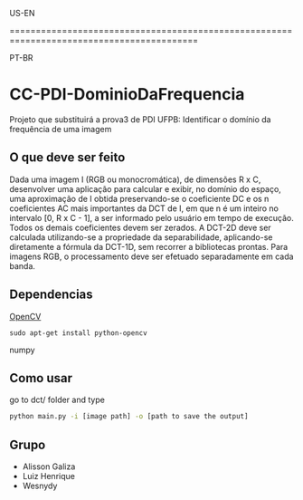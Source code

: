 US-EN


==========================================================================================

PT-BR

# CC-PDI-DominioDaFrequencia
Projeto que substituirá a prova3 de PDI UFPB: Identificar o domínio da frequência de uma imagem

## O que deve ser feito
Dada uma imagem I (RGB ou monocromática), de dimensões R x C, desenvolver uma aplicação para calcular e exibir, no domínio do espaço, uma aproximação de I obtida preservando-se o coeficiente DC e os n coeficientes AC mais importantes da DCT de I, em que n é um inteiro no intervalo [0, R x C - 1], a ser informado pelo usuário em tempo de execução. Todos os demais coeficientes devem ser zerados. A DCT-2D deve ser calculada utilizando-se a propriedade da separabilidade, aplicando-se diretamente a fórmula da DCT-1D, sem recorrer a bibliotecas prontas. Para imagens RGB, o processamento deve ser efetuado separadamente em cada banda. 

## Dependencias
[OpenCV](https://docs.opencv.org/3.0-beta/index.html)
```
sudo apt-get install python-opencv
```

numpy

## Como usar
go to dct/ folder and type
```sh
python main.py -i [image path] -o [path to save the output]
```

## Grupo
- Alisson Galiza
- Luiz Henrique
- Wesnydy